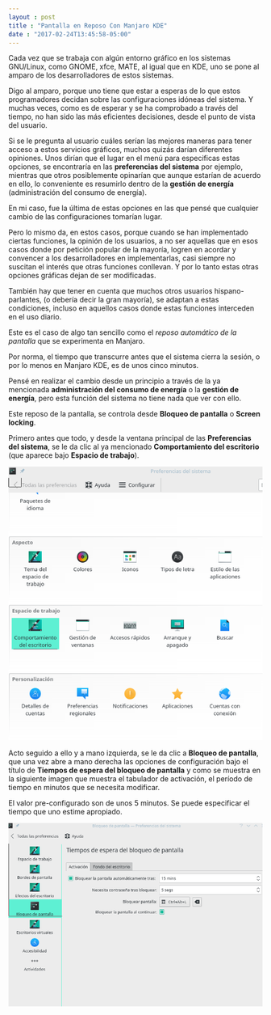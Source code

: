```yaml
---
layout : post
title : "Pantalla en Reposo Con Manjaro KDE"
date : "2017-02-24T13:45:58-05:00"
---
```

 <p>Cada vez que se trabaja con algún entorno gráfico en los sistemas GNU/Linux, como GNOME, xfce, MATE, al igual que en KDE, uno se pone al amparo de los desarrolladores de estos sistemas.</p>

<p>Digo al amparo, porque uno tiene que estar a esperas de lo que estos programadores decidan sobre las configuraciones idóneas del sistema. Y muchas veces, como es de esperar y se ha comprobado a través del tiempo, no han sido las más eficientes decisiones, desde el punto de vista del usuario.</p>

<p>Si se le pregunta al usuario cuáles serían las mejores maneras para tener acceso a estos servicios gráficos, muchos quizás darían diferentes opiniones. Unos dirían que el lugar en el menú para especificas estas opciones, se encontraría en las <strong>preferencias del sistema</strong> por ejemplo, mientras que otros posiblemente opinarían que aunque estarían de acuerdo en ello, lo conveniente es resumirlo dentro de la <strong>gestión de energía</strong> (administración del consumo de energía).</p>

<p>En mi caso, fue la última de estas opciones en las que pensé que cualquier cambio de las configuraciones tomarían lugar.</p>

<p>Pero lo mismo da, en estos casos, porque cuando se han implementado ciertas funciones, la opinión de los usuarios, a no ser aquellas que en esos casos donde por petición popular de la mayoría, logren en acordar y convencer a los desarrolladores en implementarlas, casi siempre no suscitan el interés que otras funciones conllevan. Y por lo tanto estas otras opciones gráficas dejan de ser modificadas.</p>

<p>También hay que tener en cuenta que muchos otros usuarios hispano-parlantes, (o debería decir la gran mayoría), se adaptan a estas condiciones, incluso en aquellos casos donde estas funciones interceden en el uso diario.</p>

<p>Este es el caso de algo tan sencillo como el <em>reposo automático de la pantalla</em> que se experimenta en Manjaro.</p>

<p>Por norma, el tiempo que transcurre antes que el sistema cierra la sesión, o por lo menos en Manjaro KDE, es de unos cinco minutos.</p>

<p>Pensé en realizar el cambio desde un principio a través de la ya mencionada <strong>administración del consumo de energía</strong> o la <strong>gestión de energía</strong>, pero esta función del sistema no tiene nada que ver con ello.</p>

<p>Este reposo de la pantalla, se controla desde <strong>Bloqueo de pantalla</strong> o <strong>Screen locking</strong>.</p>

<p>Primero antes que todo, y desde la ventana principal de las <strong>Preferencias del sistema</strong>, se le da clic al ya mencionado <strong>Comportamiento del escritorio</strong> (que aparece bajo <strong>Espacio de trabajo</strong>).</p>

<p><img src="/images/comportamiento-del-escritorio-manjaro.png" alt="comportamiento-del-escritorio"></p>

<p>Acto seguido a ello y a mano izquierda, se le da clic a <strong>Bloqueo de pantalla</strong>, que una vez abre a mano derecha las opciones de configuración bajo el título de <strong>Tiempos de espera del bloqueo de pantalla</strong> y como se muestra en la siguiente imagen que muestra el tabulador de activación, el período de tiempo en minutos que se necesita modificar.</p>

<p>El valor pre-configurado son de unos 5 minutos. Se puede especificar el tiempo que uno estime apropiado.</p>

<p><img src="/images/bloqueo-de-pantalla-screen-locking-manjaro.png" alt="bloqueo-de-pantalla-en-manjaro"></p>

